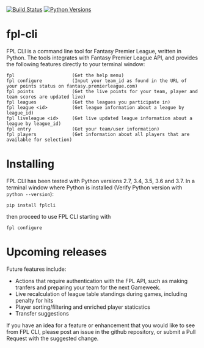[![Build Status](https://travis-ci.org/janerikcarlsen/fpl-cli.svg?branch=master)](https://travis-ci.org/janerikcarlsen/fpl-cli)
[![Python Versions](https://img.shields.io/pypi/pyversions/fplcli.svg)](https://pypi.org/project/fplcli)

# fpl-cli
FPL CLI is a command line tool for Fantasy Premier League, written in Python. 
The tools integrates with Fantasy Premier League API, and provides the following features directly to your terminal window: 
```
fpl                     (Get the help menu)
fpl configure           (Input your team_id as found in the URL of your points status on fantasy.premierleague.com)
fpl points              (Get the live points for your team, player and team scores are updated live)
fpl leagues             (Get the leagues you participate in)
fpl league <id>         (Get league information about a league by league_id)
fpl liveleague <id>     (Get live updated league information about a league by league_id)
fpl entry               (Get your team/user information)
fpl players             (Get information about all players that are available for selection)
```

# Installing 
FPL CLI has been tested with Python versions 2.7, 3.4, 3.5, 3.6 and 3.7.
In a terminal window where Python is installed (Verify Python version with `python --version`): 
```
pip install fplcli
```
then proceed to use FPL CLI starting with 
```
fpl configure
```

# Upcoming releases
Future features include: 

* Actions that require authentication with the FPL API, such as making tranfers and preparing your team for the next Gameweek. 
* Live recalculation of league table standings during games, including penalty for hits
* Player sorting/filtering and enriched player staticstics
* Transfer suggestions

If you have an idea for a feature or enhancement that you would like to see from FPL CLI, please post an issue in the github repository, or submit a Pull Request with the suggested change.